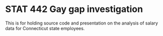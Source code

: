 # STAT 442 Gay gap investigation
This is for holding source code and presentation on the analysis of salary data for Connecticut state employees. 
